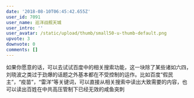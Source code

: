 ```yaml
---
date: '2018-08-10T06:45:42.655Z'
user_id: 7091
user_name: 巡洋战舰天城
user_intro: ''
user_avatar: /static/upload/thumb/small50-u-thumb-default.png
upvote: 3
downvote: 0
comments: []
---
```


如果你愿意的话，可以去试试百度中的相关搜索功能，这一块除了某些诸如六四，刘晓波之类过于劲爆的话题之外基本都在不受控制的运作。比如百度“假民主”，“疫苗”，“雷洋”等关键词，可以直接从相关搜索中读出大致需要的内容，也可以读出百姓在中共高压管制下已经无效的咸鱼突刺
